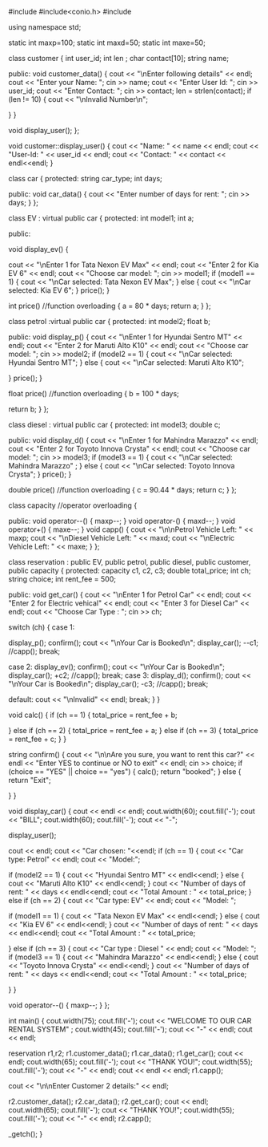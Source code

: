 #include<iostream>
#include<conio.h>
#include<string>

using namespace std;

static int maxp=100;
static int maxd=50;
static int maxe=50;

class customer
{
int user_id;
int len ;
char contact[10];
string name;

public:
void customer_data()
{
cout << "\nEnter following details" << endl;
cout << "Enter your Name: ";
cin >> name;
cout << "Enter User Id: ";
cin >> user_id;
cout << "Enter Contact: ";
cin >> contact;
len = strlen(contact);
if (len != 10)
{
cout << "\nInvalid Number\n";

}
}

void display_user();
};

void customer::display_user()
{
cout << "Name: " << name << endl;
cout << "User-Id: " << user_id << endl;
cout << "Contact: " << contact << endl<<endl;
}

class car
{
protected:
string car_type;
int days;

public:
 void car_data()
{
cout << "Enter number of days for rent: ";
cin >> days;
}
};

 class EV : virtual public car
{
protected:
int model1;
int a;

public:

void display_ev()
{

cout << "\nEnter 1 for Tata Nexon EV Max" << endl;
cout << "Enter 2 for Kia EV 6" << endl;
cout << "Choose car model: ";
cin >> model1;
if (model1 == 1)
{
cout << "\nCar selected: Tata Nexon EV Max";
}
else
{
cout << "\nCar selected: Kia EV 6";
}
price();
}

int price() //function overloading
{
a = 80 * days;
return a;
}
};

 class petrol :virtual public car
{
protected:
int model2;
float b;

public:
void display_p()
{
cout << "\nEnter 1 for Hyundai Sentro MT" << endl;
cout << "Enter 2 for Maruti Alto K10" << endl;
cout << "Choose car model: ";
cin >> model2;
if (model2 == 1)
{
cout << "\nCar selected: Hyundai Sentro MT";
}
else
{
cout << "\nCar selected: Maruti Alto K10";

}
price();
}

float price() //function overloading
{
b = 100 * days;


return b;
}
};

class diesel : virtual public car
{
protected:
int model3;
double c;

public:
void display_d()
{
cout << "\nEnter 1 for Mahindra Marazzo" << endl;
cout << "Enter 2 for Toyoto Innova Crysta" << endl;
cout << "Choose car model: ";
cin >> model3;
if (model3 == 1)
{
cout << "\nCar selected: Mahindra Marazzo" ;
}
else
{
cout << "\nCar selected: Toyoto Innova Crysta";
}
price();
}

double price() //function overloading
{
c = 90.44 * days;
return c;
}
};

class capacity   //operator overloading
{

public:
void operator--()
{
maxp--;
}
void operator-()
{
maxd--;
}
void operator+()
{
maxe--;
}
void capp()
{
cout << "\n\nPetrol Vehicle Left:  " << maxp;
cout << "\nDiesel Vehicle Left:  " << maxd;
cout << "\nElectric Vehicle Left:  " << maxe;
}
};

class reservation : public EV, public petrol, public diesel, public customer, public capacity
{
protected:
capacity c1, c2, c3;
double total_price;
int ch;
string choice;
int  rent_fee = 500;

public:
void get_car()
{
cout << "\nEnter 1 for Petrol Car" << endl;
cout << "Enter 2 for Electric vehical" << endl;
cout << "Enter 3 for Diesel Car" << endl;
cout << "Choose Car Type : ";
cin >> ch;

switch (ch)
{
case 1:

display_p();
confirm();
cout << "\nYour Car is Booked\n";
display_car();
--c1;
//capp();
break;

case 2:
display_ev();
confirm();
cout << "\nYour Car is Booked\n";
display_car();
+c2;
//capp();
break;
case 3:
display_d();
confirm();
cout << "\nYour Car is Booked\n";
display_car();
-c3;
//capp();
break;

default:
cout << "\nInvalid" << endl;
break;
}
}

void calc()
{
if (ch == 1)
{
total_price = rent_fee + b;

}
else if (ch == 2)
{
total_price = rent_fee + a;
}
else if (ch == 3)
{
total_price = rent_fee + c;
}
}

string confirm()
{
cout << "\n\nAre you sure, you want to rent this car?" << endl << "Enter YES to continue or NO to exit" << endl;
cin >> choice;
if (choice == "YES" || choice == "yes")
{
calc();
return "booked";
}
else
{
return "Exit";

}
}

void display_car()
{
cout << endl << endl;
cout.width(60);
cout.fill('-');
cout << "BILL";
cout.width(60);
cout.fill('-');
cout << "-";

display_user();

cout << endl;
cout << "Car chosen: "<<endl;
if (ch == 1)
{
cout << "Car type: Petrol" << endl;
cout << "Model:";

if (model2 == 1)
{
cout << "Hyundai Sentro MT" << endl<<endl;
}
else
{
cout << "Maruti Alto K10" << endl<<endl;
}
cout << "Number of days of rent: " << days << endl<<endl;
cout << "Total Amount : " << total_price;
}
else if (ch == 2)
{
cout << "Car type: EV" << endl;
cout << "Model: ";

if (model1 == 1)
{
cout << "Tata Nexon EV Max" << endl<<endl;
}
else
{
cout << "Kia EV 6" << endl<<endl;
}
cout << "Number of days of rent: " << days << endl<<endl;
cout << "Total Amount : " << total_price;

}
else if (ch == 3)
{
cout << "Car type : Diesel " << endl;
cout << "Model: ";
if (model3 == 1)
{
cout << "Mahindra Marazzo" << endl<<endl;
}
else
{
cout << "Toyoto Innova Crysta" << endl<<endl;
}
cout << "Number of days of rent: " << days << endl<<endl;
cout << "Total Amount : " << total_price;

}
}

void operator--()
{
maxp--;
}
};

int main()
{
cout.width(75);
cout.fill('-');
cout << "WELCOME TO OUR CAR RENTAL SYSTEM" ;
cout.width(45);
cout.fill('-');
cout << "-" << endl;
cout << endl;

reservation r1,r2;
r1.customer_data();
r1.car_data();
r1.get_car();
cout << endl;
cout.width(65);
cout.fill('-');
cout << "THANK YOU!";
cout.width(55);
cout.fill('-');
cout << "-" << endl;
cout << endl << endl;
r1.capp();

cout << "\n\nEnter Customer 2 details:" << endl;

r2.customer_data();
r2.car_data();
r2.get_car();
cout << endl;
cout.width(65);
cout.fill('-');
cout << "THANK YOU!";
cout.width(55);
cout.fill('-');
cout << "-" << endl;
r2.capp();

_getch();
}
